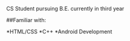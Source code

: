 CS Student pursuing B.E. currently in third year

##Familiar with:

*HTML/CSS
*C++
*Android Development
